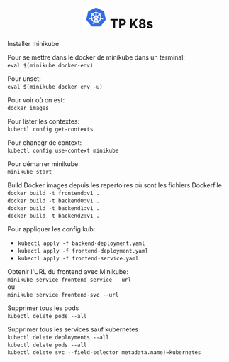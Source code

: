 <h1 align="center">
  <img src="https://github.com/cncf/artwork/blob/main/projects/kubernetes/icon/color/kubernetes-icon-color.png" alt="Kubernetes logo" width="50">
  TP K8s
</h1>

Installer minikube

Pour se mettre dans le docker de minikube dans un terminal:\
`eval $(minikube docker-env)`

Pour unset:\
`eval $(minikube docker-env -u)`

Pour voir où on est:\
`docker images`

Pour lister les contextes:\
`kubectl config get-contexts`

Pour chanegr de context:\
`kubectl config use-context minikube`

Pour démarrer minikube\
`minikube start`

Build Docker images depuis les repertoires où sont les fichiers Dockerfile\
`docker build -t frontend:v1 .`\
`docker build -t backend0:v1 .`\
`docker build -t backend1:v1 .`\
`docker build -t backend2:v1 .`

Pour appliquer les config kub:
- `kubectl apply -f backend-deployment.yaml`
- `kubectl apply -f frontend-deployment.yaml`
- `kubectl apply -f frontend-service.yaml`

Obtenir l'URL du frontend avec Minikube:\
`minikube service frontend-service --url`\
ou\
`minikube service frontend-svc --url`

Supprimer tous les pods\
`kubectl delete pods --all`

Supprimer tous les services sauf kubernetes\
`kubectl delete deployments --all`\
`kubectl delete pods --all`\
`kubectl delete svc --field-selector metadata.name!=kubernetes`